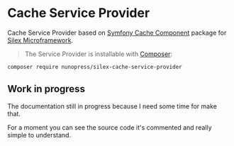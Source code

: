 Cache Service Provider
=======================

Cache Service Provider based on [Symfony Cache Component](https://symfony.com/doc/current/components/cache.html) package for [Silex Microframework](http://silex.sensiolabs.org/).


> The Service Provider is installable with [Composer](https://getcomposer.org/):
```bash
composer require nunopress/silex-cache-service-provider
```

Work in progress
----------------

The documentation still in progress because I need some time for make that.

For a moment you can see the source code it's commented and really simple to understand.



